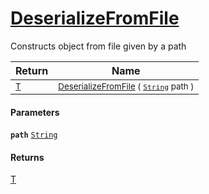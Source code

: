 # [DeserializeFromFile](./SerializationHelper-100664140.md)

Constructs object from file given by a path

| Return | Name | 
| --- | --- | 
| <sub>[T](./SerializationHelper-100664140.md)</sub>| <sub>[DeserializeFromFile](./SerializationHelper-100664140.md) ( [`String`](https://docs.microsoft.com/en-us/dotnet/api/System.String) path )</sub>| <br>


#### Parameters
**`path`**  [`String`](https://docs.microsoft.com/en-us/dotnet/api/System.String)<br>
#### Returns
[T](./SerializationHelper-100664140.md)
